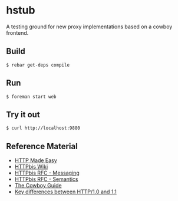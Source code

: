 hstub
=====

A testing ground for new proxy implementations based on a cowboy frontend.

Build
-----

    $ rebar get-deps compile

Run
---

    $ foreman start web

Try it out
----------

    $ curl http://localhost:9880

Reference Material
------------------

* [HTTP Made Easy](http://www.jmarshall.com/easy/http/)
* [HTTPbis Wiki](http://trac.tools.ietf.org/wg/httpbis/trac/wiki)
* [HTTPbis RFC - Messaging](http://tools.ietf.org/html/draft-ietf-httpbis-p1-messaging-24)
* [HTTPbis RFC - Semantics](http://tools.ietf.org/html/draft-ietf-httpbis-p2-semantics-24)
* [The Cowboy Guide](http://ninenines.eu/docs/en/cowboy/HEAD/guide/introduction)
* [Key differences between HTTP/1.0 and 1.1](http://www8.org/w8-papers/5c-protocols/key/key.html)